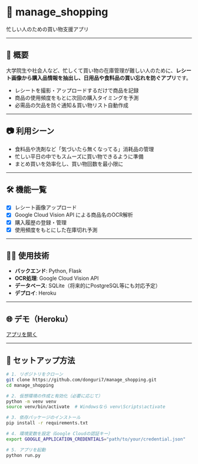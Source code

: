 # 🛒 manage_shopping

忙しい人のための買い物支援アプリ

---

## 📌 概要

大学院生や社会人など、忙しくて買い物の在庫管理が難しい人のために、**レシート画像から購入品情報を抽出し、日用品や食料品の買い忘れを防ぐアプリ**です。

- レシートを撮影・アップロードするだけで商品を記録
- 商品の使用頻度をもとに次回の購入タイミングを予測
- 必需品の欠品を防ぐ通知＆買い物リスト自動作成

---

## 📷 利用シーン

- 食料品や洗剤など「気づいたら無くなってる」消耗品の管理
- 忙しい平日の中でもスムーズに買い物できるように準備
- まとめ買いを効率化し、買い物回数を最小限に

---

## 🛠️ 機能一覧

- [x] レシート画像アップロード
- [x] Google Cloud Vision API による商品名のOCR解析
- [x] 購入履歴の登録・管理
- [x] 使用頻度をもとにした在庫切れ予測

---

## 🧑‍💻 使用技術

- **バックエンド**: Python, Flask
- **OCR処理**: Google Cloud Vision API
- **データベース**: SQLite（将来的にPostgreSQL等にも対応予定）
- **デプロイ**: Heroku

---

## 🌐 デモ（Heroku）

[アプリを開く](https://mani-shop-web-14e12abc7a0a.herokuapp.com/)

---

## 🚀 セットアップ方法

```bash
# 1. リポジトリをクローン
git clone https://github.com/donguri7/manage_shopping.git
cd manage_shopping

# 2. 仮想環境の作成と有効化（必要に応じて）
python -m venv venv
source venv/bin/activate  # Windowsなら venv\Scripts\activate

# 3. 依存パッケージのインストール
pip install -r requirements.txt

# 4. 環境変数を設定（Google Cloudの認証キー）
export GOOGLE_APPLICATION_CREDENTIALS="path/to/your/credential.json"

# 5. アプリを起動
python run.py
